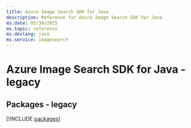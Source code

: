 ```yaml
---
title: Azure Image Search SDK for Java
description: Reference for Azure Image Search SDK for Java
ms.date: 05/30/2025
ms.topic: reference
ms.devlang: java
ms.service: imagesearch
---
```

# Azure Image Search SDK for Java - legacy
## Packages - legacy
[!INCLUDE [packages](image-search-index.md)]
